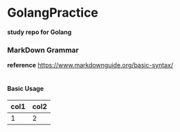 # GolangPractice
**study repo for Golang**

### MarkDown Grammar
**reference** https://www.markdownguide.org/basic-syntax/
<br><br/>

#### Basic Usage
| col1 | col2 |
|------|------|
| 1    | 2    |
